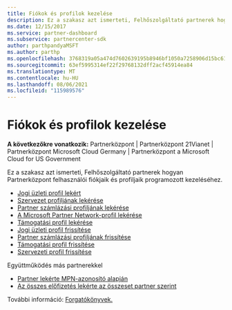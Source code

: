 ```yaml
---
title: Fiókok és profilok kezelése
description: Ez a szakasz azt ismerteti, Felhőszolgáltató partnerek hogyan használhatjak Partnerközpont felhasználói fiókjaik és profiljaik programozott kezelését.
ms.date: 12/15/2017
ms.service: partner-dashboard
ms.subservice: partnercenter-sdk
author: parthpandyaMSFT
ms.author: parthp
ms.openlocfilehash: 3768319a05a474d7602639195b8946bf1050a7258906d15bc610771253539864
ms.sourcegitcommit: 63ef5995314ef22f29768132dff2acf45914ea84
ms.translationtype: MT
ms.contentlocale: hu-HU
ms.lasthandoff: 08/06/2021
ms.locfileid: "115989576"
---
```

# <a name="manage-accounts-and-profiles"></a>Fiókok és profilok kezelése

**A következőkre vonatkozik:** Partnerközpont | Partnerközpont 21Vianet | Partnerközpont Microsoft Cloud Germany | Partnerközpont a Microsoft Cloud for US Government

Ez a szakasz azt ismerteti, Felhőszolgáltató partnerek hogyan Partnerközpont felhasználói fiókjaik és profiljaik programozott kezeléséhez.

- [Jogi üzleti profil lekért](get-legal-business-profile.md)
- [Szervezet profiljának lekérése](get-an-organization-profile.md)
- [Partner számlázási profiljának lekérése](get-partner-billing-profile.md)
- [A Microsoft Partner Network-profil lekérése](get-partner-network-profile.md)
- [Támogatási profil lekérése](get-support-profile.md)
- [Jogi üzleti profil frissítése](update-legal-business-profile.md)
- [Partner számlázási profiljának frissítése](update-partner-billing-profile.md)
- [Támogatási profil frissítése](update-support-profile.md)
- [Szervezeti profil frissítése](update-an-organization-profile.md)

Együttműködés más partnerekkel

- [Partner lekérte MPN-azonosító alapján](get-partner-by-mpn-id.md)
- [Az összes előfizetés lekérte az összeset partner szerint](get-all-subscriptions-by-partner.md)

További információ: [Forgatókönyvek.](scenarios.md)